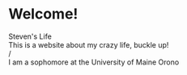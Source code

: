 # Welcome!
<html lang="en">
<head> Steven's Life </head>
	<title>bua235 assignment</title>
	<meta name="generator" content="BBEdit 14" />
</head>
<body>
<div> This is a website about my crazy life, buckle up! </div>/
</body>
<body>
<div>I am a sophomore at the University of Maine Orono
</body>

</html>
